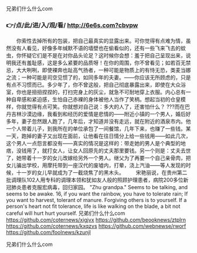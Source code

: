 
兄弟们什么什么com




### 👉/点/此/进/入/观/看/ http://6e6s.com?cbvpw




　　你索性去掉所有的包装，把自己最真实的显露出来。可你觉得有点难为情，虽然没有人看见，好像多年缄默不语的墙壁也在偷看似的，还有一些飞来飞去的蚊虫，你怀疑它们是不是在对你品头论足？这时候你会想：羞于把自己呈现出来，说明我还有羞耻感，这是多么紧要的品质呀！在你的周围，你不曾看见；如若百无禁忌，大大咧咧，即使裸奔也趾高气扬者，一种可能是物质上的有恃无恐，类麦当娜之流；一种可能是司空见惯了的，如同多年的夫妻。——你应该无所顾虑的，只是有点不习惯而已。多少年了，你不曾这般，把自己彻底暴露出来，即使在大众浴室，你也是扭扭捏捏的，打扫完身上的灰尘，就急不可耐地穿上衣服。内心总有一种自卑感和紧迫感，生怕自己赤裸的身体被他人当作了笑柄。想起当初的仓皇模样，你就觉得有点可笑。你就想对自己说：多大的人了，还害怕什么？
???而在巴丹吉林沙漠边缘，我看到和经历的爱情是悲情的——附近小镇的一个男人，婚后好多年，妻子忽然跟人跑了，几年后，才知道并没有走远，就在附近的酒泉市内。他一个人带着儿子，到我所在的单位承包了一间餐馆，几年下来，也赚了一些钱。某一天，跑掉的妻子又出现在面前，让他看在往日情分上给一些钱用——如此几次，这个男人一点怨言都没有——真实的情况是这样的：带走她的男人是个典型的地痞，没钱用了，就打女人，让女人回原先的丈夫那里要钱。另一个则是：丈夫去世了，她带着十一岁的女儿改嫁给另外一个男人。继父为了再要一个自己亲骨肉，把女儿骗出学校，用摩托带到一座汉代的废墟内，打晕，浇上汽油——等人发现的时候，十一岁的女儿早就成为了一截烧焦了的黑木头。
　　宋艳丽说，在贵州第二批调理队102人用专科的调理本领和犹如友人般的照顾护理患者，病院200多位新冠肺炎患者克服宏病毒，回归家园。
"Zhu grandpa."
Seems to be talking, and seems to be awake.
16, if you want the rainbow, you have to tolerate rain;
If you want to harvest, tolerant of manure.
Forgiving others is to yourself.
If a person's heart not fit tolerance, life is like walking on the blade, a bit not careful will hurt hurt yourself.
兄弟们什么什么com https://github.com/coternews/xigjvx
https://github.com/beooknews/ztplrn
https://github.com/coternews/kxqzvs
https://github.com/webnewse/rworf
https://github.com/foolnews/kzunjl





兄弟们什么什么com
